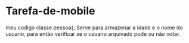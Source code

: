 # Tarefa-de-mobile
meu codigo classe pessoa{;
Serve para armazenar a idade e o nome do usuario, para então verificar
se o usuario arquivado pode ou não votar.
